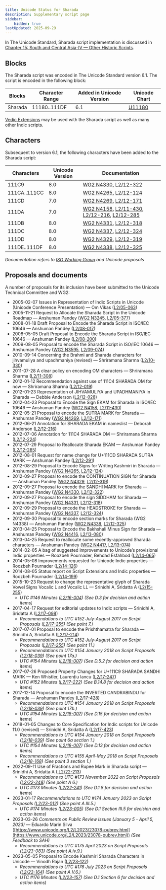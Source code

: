 ```yaml
---
title: Unicode Status for Sharada
description: Supplementary script page
sidebar:
    hidden: true
lastUpdated: 2025-09-29
---
```


In The Unicode Standard, Sharada script implementation is discussed in [Chapter 15: South and Central Asia-IV — Other Historic Scripts](https://www.unicode.org/versions/latest/core-spec/chapter-15/#G81154).

## Blocks

The Sharada script was encoded in The Unicode Standard version 6.1. The script is encoded in the following block:

| Blocks | Character Range | Added in Unicode Version | Unicode Chart |
| ------ | --------------- | ------------------------ | ------------- |
| Sharada | 11180..111DF | 6.1 | [U11180](http://www.unicode.org/charts/PDF/U11180.pdf) |

[Vedic Extensions](/scrlang/unicode/x-vedic-unicode) may be used with the Sharada script as well as many other Indic scripts.

## Characters

Subsequent to version 6.1, the following characters have been added to the Sharada script:

| Characters | Unicode Version | Documentation |
| ---------- | --------------- | ------------- |
| 111C9 | 8.0 | [WG2 N4330](https://www.unicode.org/wg2/docs/n4330.pdf), [L2/12-322](http://www.unicode.org/cgi-bin/GetMatchingDocs.pl?L2/12-322) |
| 111CA..111CC | 8.0 | [WG2 N4265](https://www.unicode.org/wg2/docs/n4265.pdf), [L2/12-124](http://www.unicode.org/cgi-bin/GetMatchingDocs.pl?L2/12-124) |
| 111CD | 7.0 | [WG2 N4269](https://www.unicode.org/wg2/docs/n4269.pdf), [L2/12-171](http://www.unicode.org/cgi-bin/GetMatchingDocs.pl?L2/12-171) |
| 111DA | 7.0 | [WG2 N4158](https://www.unicode.org/wg2/docs/n4158.pdf), [L2/11-430](http://www.unicode.org/cgi-bin/GetMatchingDocs.pl?L2/11-430), [L2/12-216](http://www.unicode.org/cgi-bin/GetMatchingDocs.pl?L2/12-216), [L2/12-285](http://www.unicode.org/cgi-bin/GetMatchingDocs.pl?L2/12-285) |
| 111DB | 8.0 | [WG2 N4331](https://www.unicode.org/wg2/docs/n4331.pdf), [L2/12-318](http://www.unicode.org/cgi-bin/GetMatchingDocs.pl?L2/12-318) |
| 111DC | 8.0 | [WG2 N4337](https://www.unicode.org/wg2/docs/n4337.pdf), [L2/12-324](http://www.unicode.org/cgi-bin/GetMatchingDocs.pl?L2/12-324) |
| 111DD | 8.0 | [WG2 N4329](https://www.unicode.org/wg2/docs/n4329.pdf), [L2/12-319](http://www.unicode.org/cgi-bin/GetMatchingDocs.pl?L2/12-319) |
| 111DE..111DF | 8.0 | [WG2 N4338](https://www.unicode.org/wg2/docs/n4338.pdf), [L2/12-325](http://www.unicode.org/cgi-bin/GetMatchingDocs.pl?L2/12-325) |

_Documentation refers to [ISO Working Group](https://www.unicode.org/wg2/) and Unicode proposals_

## Proposals and documents

A number of proposals for its inclusion have been submitted to the Unicode Technical Committee and WG2:
- 2005-02-07 Issues in Representation of Indic Scripts in Unicode (Unicode Conference Presentation) — Om Vikas ([L2/05-063](http://www.unicode.org/cgi-bin/GetMatchingDocs.pl?L2/05-063))
- 2005-11-21 Request to Allocate the Sharada Script in the Unicode Roadmap — Anshuman Pandey ([WG2 N3245](https://www.unicode.org/wg2/docs/n3245.pdf), [L2/05-377](http://www.unicode.org/cgi-bin/GetMatchingDocs.pl?L2/05-377))
- 2008-01-18 Draft Proposal to Encode the Sharada Script in ISO/IEC 10646 — Anshuman Pandey ([L2/08-017](http://www.unicode.org/cgi-bin/GetMatchingDocs.pl?L2/08-017))
- 2008-05-05 Draft Proposal to Encode the Sharada Script in ISO/IEC 10646 — Anshuman Pandey ([L2/08-200](http://www.unicode.org/cgi-bin/GetMatchingDocs.pl?L2/08-200))
- 2009-08-05 Proposal to encode the Sharada Script in ISO/IEC 10646 — Anshuman Pandey ([WG2 N3595](https://www.unicode.org/wg2/docs/n3595.pdf), [L2/09-074](http://www.unicode.org/cgi-bin/GetMatchingDocs.pl?L2/09-074))
- 2010-09-14 Concerning the Brahmi and Sharada characters for jihvamuliya and upadhmaniya (revised) — Shriramana Sharma ([L2/10-330](http://www.unicode.org/cgi-bin/GetMatchingDocs.pl?L2/10-330))
- 2011-07-28 A clear policy on encoding OM characters — Shriramana Sharma ([L2/11-308](http://www.unicode.org/cgi-bin/GetMatchingDocs.pl?L2/11-308))
- 2012-01-12 Recommendation against use of 111C4 SHARADA OM for now — Shriramana Sharma ([L2/12-019](http://www.unicode.org/cgi-bin/GetMatchingDocs.pl?L2/12-019))
- 2012-01-23 Representation of JIHVAMULIYA and UPADHMANIYA in Sharada — Debbie Anderson ([L2/12-028](http://www.unicode.org/cgi-bin/GetMatchingDocs.pl?L2/12-028))
- 2012-04-23 Proposal to Encode the Sign EKAM for Sharada in ISO/IEC 10646 — Anshuman Pandey ([WG2 N4158](https://www.unicode.org/wg2/docs/n4158.pdf), [L2/11-430](http://www.unicode.org/cgi-bin/GetMatchingDocs.pl?L2/11-430))
- 2012-05-21 Proposal to encode the SUTRA MARK for Sharada — Anshuman Pandey ([WG2 N4269](https://www.unicode.org/wg2/docs/n4269.pdf), [L2/12-171](http://www.unicode.org/cgi-bin/GetMatchingDocs.pl?L2/12-171))
- 2012-06-21 Annotation for SHARADA EKAM in nameslist — Deborah Anderson ([L2/12-216](http://www.unicode.org/cgi-bin/GetMatchingDocs.pl?L2/12-216))
- 2012-07-06 Annotation for 111C4 SHARADA OM — Shriramana Sharma ([L2/12-224](http://www.unicode.org/cgi-bin/GetMatchingDocs.pl?L2/12-224))
- 2012-07-29 Proposal to Reallocate Sharada EKAM — Anshuman Pandey ([L2/12-285](http://www.unicode.org/cgi-bin/GetMatchingDocs.pl?L2/12-285))
- 2012-08-01 Request for name change for U+111CD SHARADA SUTRA MARK — Anshuman Pandey ([L2/12-291](http://www.unicode.org/cgi-bin/GetMatchingDocs.pl?L2/12-291))
- 2012-08-29 Proposal to Encode Signs for Writing Kashmiri in Sharada — Anshuman Pandey ([WG2 N4265](https://www.unicode.org/wg2/docs/n4265.pdf), [L2/12-124](http://www.unicode.org/cgi-bin/GetMatchingDocs.pl?L2/12-124))
- 2012-09-27 Proposal to encode the CONTINUATION SIGN for Sharada — Anshuman Pandey ([WG2 N4329](https://www.unicode.org/wg2/docs/n4329.pdf), [L2/12-319](http://www.unicode.org/cgi-bin/GetMatchingDocs.pl?L2/12-319))
- 2012-09-27 Proposal to encode the SANDHI MARK for Sharada — Anshuman Pandey ([WG2 N4330](https://www.unicode.org/wg2/docs/n4330.pdf), [L2/12-322](http://www.unicode.org/cgi-bin/GetMatchingDocs.pl?L2/12-322))
- 2012-09-27 Proposal to encode the sign SIDDHAM for Sharada — Anshuman Pandey ([WG2 N4331](https://www.unicode.org/wg2/docs/n4331.pdf), [L2/12-318](http://www.unicode.org/cgi-bin/GetMatchingDocs.pl?L2/12-318))
- 2012-09-29 Proposal to encode the HEADSTROKE for Sharada — Anshuman Pandey ([WG2 N4337](https://www.unicode.org/wg2/docs/n4337.pdf), [L2/12-324](http://www.unicode.org/cgi-bin/GetMatchingDocs.pl?L2/12-324))
- 2012-09-30 Proposal to encode section marks for Sharada (WG2 N4338) — Anshuman Pandey ([WG2 N4338](https://www.unicode.org/wg2/docs/n4338.pdf), [L2/12-325](http://www.unicode.org/cgi-bin/GetMatchingDocs.pl?L2/12-325))
- 2013-04-25 Proposal to Encode the Bakhshali Minus Sign for Sharada — Anshuman Pandey ([WG2 N4416](https://www.unicode.org/wg2/docs/n4416.pdf), [L2/13-080](http://www.unicode.org/cgi-bin/GetMatchingDocs.pl?L2/13-080))
- 2013-04-25 Request to reallocate some recently-approved Sharada characters — Anshuman Pandey ([WG2 N4417](https://www.unicode.org/wg2/docs/n4417.pdf), [L2/13-074](http://www.unicode.org/cgi-bin/GetMatchingDocs.pl?L2/13-074))
- 2014-02-05 A bag of suggested improvements to Unicode’s provisional Indic properties — Roozbeh Pournader, Behdad Esfahbod ([L2/14-065](http://www.unicode.org/cgi-bin/GetMatchingDocs.pl?L2/14-065))
- 2014-05-08 Improvements requested for Unicode Indic properties — Roozbeh Pournader ([L2/14-126](http://www.unicode.org/cgi-bin/GetMatchingDocs.pl?L2/14-126))
- 2014-08-05 Status report on Script Extensions and Indic properties — Roozbeh Pournader ([L2/14-199](http://www.unicode.org/cgi-bin/GetMatchingDocs.pl?L2/14-199))
- 2015-10-23 Request to change the representative glyph of Sharada Vowel Signs Vocalic L and Vocalic LL — Srinidhi A, Sridatta A ([L2/15-255](http://www.unicode.org/cgi-bin/GetMatchingDocs.pl?L2/15-255))
  - _UTC #146 Minutes ([L2/16-004](http://www.unicode.org/cgi-bin/GetMatchingDocs.pl?L2/16-004)) (See D.3 for decision and action items)_
- 2017-04-17 Request for editorial updates to Indic scripts — Srinidhi A, Sridatta A ([L2/17-098](http://www.unicode.org/cgi-bin/GetMatchingDocs.pl?L2/17-098))
  - _Recommendations to UTC #152 July-August 2017 on Script Proposals ([L2/17-255](http://www.unicode.org/cgi-bin/GetMatchingDocs.pl?L2/17-255)) (See point 7.)_
- 2017-07-01 Proposal to encode the Prishthamatra for Sharada — Srinidhi A, Sridatta A ([L2/17-214](http://www.unicode.org/cgi-bin/GetMatchingDocs.pl?L2/17-214))
  - _Recommendations to UTC #152 July-August 2017 on Script Proposals ([L2/17-255](http://www.unicode.org/cgi-bin/GetMatchingDocs.pl?L2/17-255)) (See point 11.)_
  - _Recommendations to UTC #154 January 2018 on Script Proposals ([L2/18-039](http://www.unicode.org/L2/L2018/18039-script-adhoc-rec.pdf)) (See point 17a.)_
  - _UTC #154 Minutes ([L2/18-007](http://www.unicode.org/L2/L2018/18007.htm)) (See D.5.2 for decision and action items)_
- 2017-07-26 Proposed Property Changes for U+111C9 SHARADA SANDHI MARK — Ken Whistler, Laurențiu Iancu ([L2/17-247](http://www.unicode.org/cgi-bin/GetMatchingDocs.pl?L2/17-247))
  - _UTC #152 Minutes ([L2/17-222](http://www.unicode.org/L2/L2017/17222.htm)) (See B.14.8 for decision and action items)_
- 2017-12-14 Proposal to encode the INVERTED CANDRABINDU for Sharada — Anshuman Pandey ([L2/17-428](http://www.unicode.org/cgi-bin/GetMatchingDocs.pl?L2/17-428))
  - _Recommendations to UTC #154 January 2018 on Script Proposals ([L2/18-039](http://www.unicode.org/L2/L2018/18039-script-adhoc-rec.pdf)) (See point 17b.)_
  - _UTC #154 Minutes ([L2/18-007](http://www.unicode.org/L2/L2018/18007.htm)) (See D.15 for decision and action items)_
- 2018-01-05 Changes to Core Specification for Indic scripts for Unicode 11.0 (revised) — Srinidhi A, Sridatta A ([L2/17-423](http://www.unicode.org/cgi-bin/GetMatchingDocs.pl?L2/17-423))
  - _Recommendations to UTC #154 January 2018 on Script Proposals ([L2/18-039](http://www.unicode.org/L2/L2018/18039-script-adhoc-rec.pdf)) (See point 6a section 1.)_
  - _UTC #154 Minutes ([L2/18-007](http://www.unicode.org/L2/L2018/18007.htm)) (See D.13 for decision and action items)_
  - _Recommendations to UTC #155 April-May 2018 on Script Proposals ([L2/18-168](http://www.unicode.org/L2/L2018/18168-script-rec.pdf)) (See point 3 section 1.)_
- 2022-09-11 Use of Fractions and Rupee Mark in Sharada script — Srinidhi A, Sridatta A ([   L2/22-213](http://www.unicode.org/cgi-bin/GetMatchingDocs.pl?L2/22-213))
  - _Recommendations to UTC #173 November 2022 on Script Proposals ([L2/22-248](https://www.unicode.org/cgi-bin/GetMatchingDocs.pl?L2/22-248)) (See point A 6.)_
  - _UTC #173 Minutes ([L2/22-241](http://www.unicode.org/L2/L2022/22241.htm)) (See D.1.8 for decision and action items)_
- 2023-01-17 _Recommendations to UTC #174 January 2023 on Script Proposals ([L2/23-012](https://www.unicode.org/cgi-bin/GetMatchingDocs.pl?L2/23-012)) (See point A.III.5.)_
  - _UTC #174 Minutes ([L2/23-005](http://www.unicode.org/L2/L2023/23005.htm)) (See D.1 Section III.5 for decision and action items)_
- 2023-03-26 _Comments on Public Review Issues (January 5 - April 5, 2023)_ — Eduardo Marin Silva ([https://www.unicode.org/L2/L2023/23078-pubrev.html](https://www.unicode.org/L2/L2023/23078-pubrev.html)) _(See Feedback to SAH)_
  - _Recommendations to UTC #175 April 2023 on Script Proposals ([L2/23-083](https://www.unicode.org/cgi-bin/GetMatchingDocs.pl?L2/23-083)) (See point A.iv.9.)_
- 2023-05-05 Proposal to Encode Kashmiri Sharada Characters in Unicode — Vinodh Rajan ([L2/23-122](http://www.unicode.org/cgi-bin/GetMatchingDocs.pl?L2/23-122))
  - _Recommendations to UTC #176 July 2023 on Script Proposals ([L2/23-164](http://www.unicode.org/cgi-bin/GetMatchingDocs.pl?L2/23-164)) (See point A.V.6.)_
  - _UTC #176 Minutes ([L2/23-157](https://www.unicode.org/L2/L2023/23157.htm)) (See D.1 Section 6 for decision and action items)_
